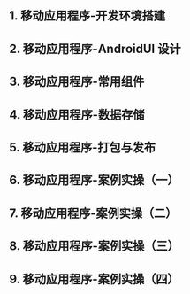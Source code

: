 ## 1. 移动应用程序-开发环境搭建

## 2. 移动应用程序-AndroidUI 设计

## 3. 移动应用程序-常用组件

## 4. 移动应用程序-数据存储

## 5. 移动应用程序-打包与发布

## 6. 移动应用程序-案例实操（一）

## 7. 移动应用程序-案例实操（二）

## 8. 移动应用程序-案例实操（三）

## 9. 移动应用程序-案例实操（四）
